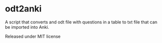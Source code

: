 # odt2anki
A script that converts and odt file with questions in a table to txt file that can be imported into Anki.

Released under MIT license
